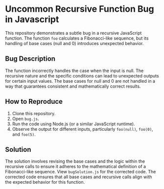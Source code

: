 # Uncommon Recursive Function Bug in Javascript

This repository demonstrates a subtle bug in a recursive JavaScript function. The function `foo` calculates a Fibonacci-like sequence, but its handling of base cases (null and 0) introduces unexpected behavior.

## Bug Description

The function incorrectly handles the case when the input is null.  The recursive nature and the specific conditions can lead to unexpected outputs for certain input values.  The base cases for null and 0 are not handled in a way that guarantees consistent and mathematically correct results.

## How to Reproduce

1. Clone this repository.
2. Open `bug.js`.
3. Run the code using Node.js (or a similar JavaScript runtime).
4. Observe the output for different inputs, particularly `foo(null)`, `foo(0)`, and `foo(5)`.

## Solution

The solution involves revising the base cases and the logic within the recursive calls to ensure it adheres to the mathematical definition of a Fibonacci-like sequence. View `bugSolution.js` for the corrected code. The corrected code ensures that all base cases and recursive calls align with the expected behavior for this function.
